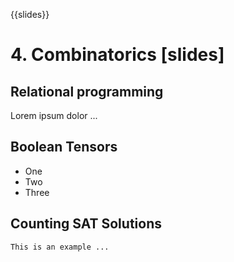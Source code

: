 {{slides}}

# 4. Combinatorics [slides]

## Relational programming

Lorem ipsum dolor ...

## Boolean Tensors

- One
- Two
- Three

## Counting SAT Solutions

```{prf:example}
This is an example ...
```